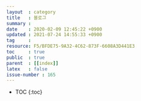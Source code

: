 ```yaml
---
layout  : category
title   : 블로그
summary : 
date    : 2020-02-09 12:45:22 +0900
updated : 2021-07-24 14:55:33 +0900
tag     : 
resource: F5/BFDE75-9A32-4C62-873F-6608A3D441E3
toc     : true
public  : true
parent  : [[index]]
latex   : false
issue-number : 165
---
```

* TOC
{:toc}

